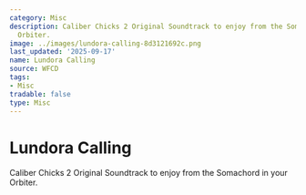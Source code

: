 ```yaml
---
category: Misc
description: Caliber Chicks 2 Original Soundtrack to enjoy from the Somachord in your
  Orbiter.
image: ../images/lundora-calling-8d3121692c.png
last_updated: '2025-09-17'
name: Lundora Calling
source: WFCD
tags:
- Misc
tradable: false
type: Misc
---
```


# Lundora Calling

Caliber Chicks 2 Original Soundtrack to enjoy from the Somachord in your Orbiter.

